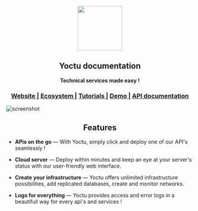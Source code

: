 <p align="center">
<img height="120" width="120" src="https://www.yoctu.com/wp-content/themes/yoctu/images/logo.svg">
</p>
<h2 align="center">Yoctu documentation </h2>

<div align="center">
  <strong>Technical services made easy !</strong>
</div>

<div align="center">
  <h3>
    <a href="https://yoctu.com">
      Website
    </a>
    <span> | </span>
    <a href="#">
      Ecosystem
    </a>
    <span> | </span>
    <a href="#">
      Tutorials
    </a>   
    <span> | </span>
    <a href="#">
      Demo
    </a>   
    <span> | </span>
    <a href="https://apidoc.yoctu.com/">
      API documentation
    </a>
  </h3>
</div>

![screenshot](http://g.recordit.co/643YqCjhBJ.gif)

<div align="center">
  
Features
------------
</div>

<div align="left">

* **APis on the go** — With Yoctu, simply click and deploy one of our API's seamlessly !

* **Cloud server** — Deploy within minutes and keep an eye at your server's status with our user-friendly web interface.

* **Create your infrastructure** — Yoctu offers unlimited infrastructure possibilities, add replicated databases, create and monitor networks.

* **Logs for everything** — Yoctu provides access and error logs in a beautifull way for every api's and services ! 
 
</div>
